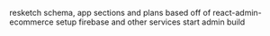resketch schema, app sections and plans based off of react-admin-ecommerce
setup firebase and other services
start admin build
